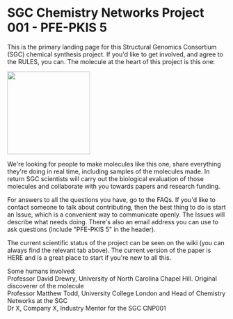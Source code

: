 # SGC Chemistry Networks Project 001 - PFE-PKIS 5

This is the primary landing page for this Structural Genomics Consortium (SGC) chemical synthesis project. If you'd like to get involved, and agree to the RULES, you can.
The molecule at the heart of this project is this one:

<a href="url"><img src="https://github.com/mattodd/SGC_Sandbox/blob/master/PKIS5%20Starting%20Point.png?raw=true" align="centre" height="190" ></a>

We're looking for people to make molecules like this one, share everything they're doing in real time, including samples of the molecules made. In return SGC scientists will carry out the biological evaluation of those molecules and collaborate with you towards papers and research funding.

For answers to all the questions you have, go to the FAQs. If you'd like to contact someone to talk about contributing, then the best thing to do is start an Issue, which is a convenient way to communicate openly. The Issues will describe what needs doing. There's also an email address you can use to ask questions (include "PFE-PKIS 5" in the header).

The current scientific status of the project can be seen on the wiki (you can always find the relevant tab above). The current version of the paper is HERE and is a great place to start if you're new to all this.

Some humans involved:  
Professor David Drewry, University of North Carolina Chapel Hill. Original discoverer of the molecule  
Professor Matthew Todd, University College London and Head of Chemistry Networks at the SGC  
Dr X, Company X, Industry Mentor for the SGC CNP001  



